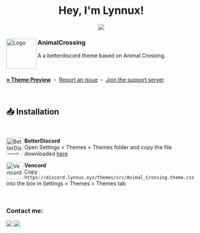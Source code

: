 <h1 align="center">Hey, I'm Lynnux!</h1>
<p align="center">
<a href="https://lynnux.xyz/" target="_blank">
   <img src="https://img.shields.io/badge/-PORTFOLIO-black?logo=dialogflow&style=for-the-badge">
</a>
</p>

<div align="left">
  <img align="left" src="https://cdn.lynnux.xyz/images/animal-crossing.png" alt="Logo" width="80" height="80">

  <h3 align="left">AnimalCrossing</h3>
  <p align="left">A a betterdiscord theme based on Animal Crossing.</p>

  <br/>

  <a href="https://gibbu.github.io/ThemePreview/?file=https://discord.lynnux.xyz/themes/src/Animal_Crossing.theme.css"><strong>» Theme Preview</strong></a>
  ・
  <a href="https://github.com/LynnuxDev/themes/issues">Report an issue</a>
  ・
  <a href="https://discord.gg/Lynnux">Join the support server</a>
</div>
<br/>

## 📥 Installation

<br/>
<div align="left">
    <img align="left" src="https://i.imgur.com/LPH05EO.png" alt="BetterDiscord" width="45" height="45">
    <b><p align="left">BetterDiscord</b>
    <br/>Open Settings > Themes > Themes folder and copy the file downloaded <a href="https://discord.lynnux.xyz/Download/Animal_Crossing">here</a></p>
</div>

<div align="left">
    <img align="left" src="https://i.imgur.com/fXYKU5q.png" alt="Vencord" width="45" height="45">
    <b><p align="left">Vencord</b>
    <br/>Copy <code>https://discord.lynnux.xyz/themes/src/Animal_Crossing.theme.css</code> into the box in Settings > Themes > Themes tab</p>
</div><br/>


### Contact me:

<a href="https://github.com/Dark-LYNN" target="_blank">
   <img src="https://img.shields.io/badge/Github-LYNN-pink?style=for-the-badge&logo=github"></a>
<a href="mailto:contact.lynnux@gmail.com" target="_blank"><img src="https://img.shields.io/badge/Email-contact.lynnux@gmail.com-teal?style=for-the-badge&logo=gmail"></a>
